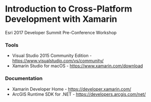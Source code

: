 # Introduction to Cross-Platform Development with Xamarin
Esri 2017 Developer Summit Pre-Conference Workshop

### Tools
* Visual Studio 2015 Community Edition - https://www.visualstudio.com/vs/community/
* Xamarin Studio for macOS - https://www.xamarin.com/download

### Documentation
* Xamarin Developer Home - https://developer.xamarin.com/
* ArcGIS Runtime SDK for .NET - https://developers.arcgis.com/net/
